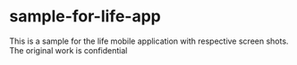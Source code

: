 # sample-for-life-app
This is a sample for the life mobile application with respective screen shots. The original work is confidential
